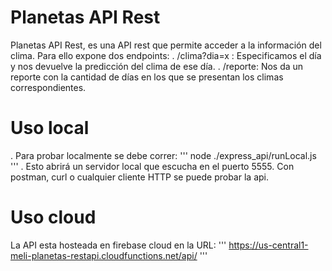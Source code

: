 # Planetas API Rest

Planetas API Rest, es una API rest que permite acceder a la información 
del clima.
Para ello expone dos endpoints:
. /clima?dia=x : Especificamos el día y nos devuelve la predicción del 
clima de ese día.
. /reporte: Nos da un reporte con la cantidad de días en los que se 
presentan los climas correspondientes.

# Uso local

. Para probar localmente se debe correr:
'''
node ./express_api/runLocal.js
'''
. Esto abrirá un servidor local que escucha en el puerto 5555. Con 
postman, curl o cualquier cliente HTTP se puede probar la api.

# Uso cloud

La API esta hosteada en firebase cloud en la URL:
'''
https://us-central1-meli-planetas-restapi.cloudfunctions.net/api/
'''
